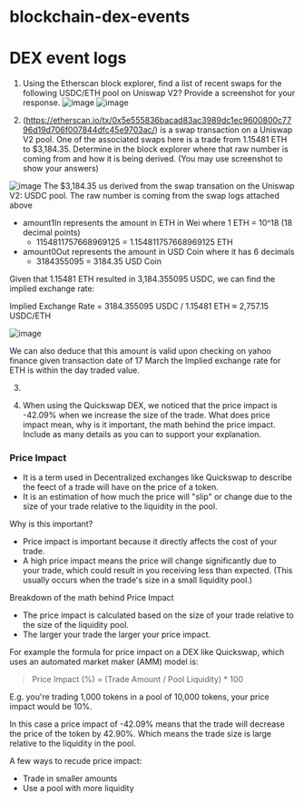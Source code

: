 # blockchain-dex-events

# DEX event logs

1. Using the Etherscan block explorer, find a list of recent swaps for the following USDC/ETH pool on Uniswap V2? Provide a screenshot for your response.
   ![image](https://github.com/user-attachments/assets/080c90d2-5ac5-4bdc-9374-5738b2d3ef40)
   ![image](https://github.com/user-attachments/assets/f3c3670d-9a97-4153-942e-bafe2d5df512)

2. (https://etherscan.io/tx/0x5e555836bacad83ac3989dc1ec9600800c7796d19d706f007844dfc45e9703ac/) is a swap transaction on a Uniswap V2 pool. One of the associated swaps here is a trade from 1.15481 ETH to $3,184.35. Determine in the block explorer where that raw number is coming from and how it is being derived. (You may use screenshot to show your answers)

![image](https://github.com/user-attachments/assets/000b9f80-16dc-4324-97db-c8f3ed076c03)
The $3,184.35 us derived from the swap transation on the Uniswap V2: USDC pool.
The raw number is coming from the swap logs attached above

- amount1In represents the amount in ETH in Wei where 1 ETH = 10^18 (18 decimal points)
  - 1154811757668969125 = 1.154811757668969125 ETH
- amount0Out represents the amount in USD Coin where it has 6 decimals
  - 3184355095 = 3184.35 USD Coin

Given that 1.15481 ETH resulted in 3,184.355095 USDC, we can find the implied exchange rate:

Implied Exchange Rate = 3184.355095 USDC / 1.15481 ETH ≈ 2,757.15 USDC/ETH

![image](https://github.com/user-attachments/assets/c904262c-dfa4-4531-8c3b-add132f82f88)

We can also deduce that this amount is valid upon checking on yahoo finance given transaction date of 17 March the Implied exchange rate for ETH is within the day traded value.

3.

4. When using the Quickswap DEX, we noticed that the price impact is -42.09% when we increase the size of the trade. What does price impact mean, why is it important, the math behind the price impact. Include as many details as you can to support your explanation.

### Price Impact

- It is a term used in Decentralized exchanges like Quickswap to describe the feect of a trade will have on the price of a token.
- It is an estimation of how much the price will "slip" or change due to the size of your trade relative to the liquidity in the pool.

Why is this important?

- Price impact is important because it directly affects the cost of your trade.
- A high price impact means the price will change significantly due to your trade, which could result in you receiving less than expected. (This usually occurs when the trade's size in a small liquidity pool.)

Breakdown of the math behind Price Impact

- The price impact is calculated based on the size of your trade relative to the size of the liquidity pool.
- The larger your trade the larger your price impact.

For example the formula for price impact on a DEX like Quickswap, which uses an automated market maker (AMM) model is:

> Price Impact (%) = (Trade Amount / Pool Liquidity) \* 100

E.g. you're trading 1,000 tokens in a pool of 10,000 tokens, your price impact would be 10%.

In this case a price impact of -42.09% means that the trade will decrease the price of the token by 42.90%.
Which means the trade size is large relative to the liquidity in the pool.

A few ways to recude price impact:

- Trade in smaller amounts
- Use a pool with more liquidity
